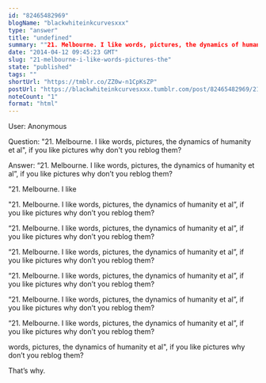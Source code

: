 ```yaml
---
id: "82465482969"
blogName: "blackwhiteinkcurvesxxx"
type: "answer"
title: "undefined"
summary: ""21. Melbourne. I like words, pictures, the dynamics of humanity et al", if you like pictures why don't you reblog them?"
date: "2014-04-12 09:45:23 GMT"
slug: "21-melbourne-i-like-words-pictures-the"
state: "published"
tags: ""
shortUrl: "https://tmblr.co/ZZ0w-n1CpKsZP"
postUrl: "https://blackwhiteinkcurvesxxx.tumblr.com/post/82465482969/21-melbourne-i-like-words-pictures-the"
noteCount: "1"
format: "html"
---
```


User: Anonymous

Question: "21. Melbourne. I like words, pictures, the dynamics of humanity et al", if you like pictures why don't you reblog them?

Answer: “21. Melbourne. I like words, pictures, the dynamics of humanity et al”, if you like pictures why don’t you reblog them?

“21. Melbourne. I like

"21. Melbourne. I like words, pictures, the dynamics of humanity et al”, if you like pictures why don’t you reblog them?

“21. Melbourne. I like words, pictures, the dynamics of humanity et al”, if you like pictures why don’t you reblog them?

“21. Melbourne. I like words, pictures, the dynamics of humanity et al”, if you like pictures why don’t you reblog them?

“21. Melbourne. I like words, pictures, the dynamics of humanity et al”, if you like pictures why don’t you reblog them?

“21. Melbourne. I like words, pictures, the dynamics of humanity et al”, if you like pictures why don’t you reblog them?

“21. Melbourne. I like words, pictures, the dynamics of humanity et al”, if you like pictures why don’t you reblog them?

words, pictures, the dynamics of humanity et al", if you like pictures why don’t you reblog them?

That’s why.

